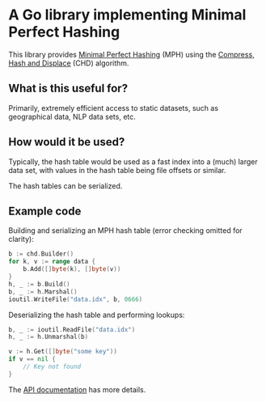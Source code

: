 # A Go library implementing Minimal Perfect Hashing

This library provides [Minimal Perfect Hashing](http://en.wikipedia.org/wiki/Perfect_hash_function) (MPH) using the [Compress, Hash and Displace](http://cmph.sourceforge.net/papers/esa09.pdf) (CHD) algorithm.

## What is this useful for?

Primarily, extremely efficient access to static datasets, such as geographical data, NLP data sets, etc.

## How would it be used?

Typically, the hash table would be used as a fast index into a (much) larger data set, with values in the hash table being file offsets or similar.

The hash tables can be serialized.

## Example code

Building and serializing an MPH hash table (error checking omitted for clarity):

```go
b := chd.Builder()
for k, v := range data {
    b.Add([]byte(k), []byte(v))
}
h, _ := b.Build()
b, _ := h.Marshal()
ioutil.WriteFile("data.idx", b, 0666)
```

Deserializing the hash table and performing lookups:

```go
b, _ := ioutil.ReadFile("data.idx")
h, _ := h.Unmarshal(b)

v := h.Get([]byte("some key"))
if v == nil {
    // Key not found
}
```

The [API documentation](http://godoc.org/github.com/alecthomas/mph) has more details.

